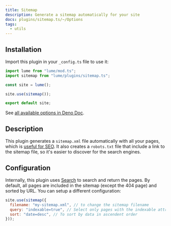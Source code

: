 ```yaml
---
title: Sitemap
description: Generate a sitemap automatically for your site
docs: plugins/sitemap.ts/~/Options
tags:
  - utils
---
```


## Installation

Import this plugin in your `_config.ts` file to use it:

```js
import lume from "lume/mod.ts";
import sitemap from "lume/plugins/sitemap.ts";

const site = lume();

site.use(sitemap());

export default site;
```

See
[all available options in Deno Doc](https://doc.deno.land/https/deno.land/x/lume/plugins/sitemap.ts/~/Options).

## Description

This plugin generates a `sitemap.xml` file automatically with all your pages,
which is
[useful for SEO](https://developers.google.com/search/docs/crawling-indexing/sitemaps/overview).
It also creates a `robots.txt` file that include a link to the sitemap file, so
it's easier to discover for the search engines.

## Configuration

Internally, this plugin uses [Search](./search.md) to search and return the
pages. By default, all pages are included in the sitemap (except the 404 page)
and sorted by URL. You can setup a different configuration:

```js
site.use(sitemap({
  filename: "my-sitemap.xml", // to change the sitemap filename
  query: "indexable=true", // Select only pages with the indexable attribute as true
  sort: "date=desc", // To sort by data in ascendent order
}));
```
